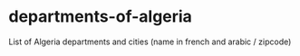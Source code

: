 # departments-of-algeria
List of Algeria departments and cities (name in french and arabic / zipcode)
